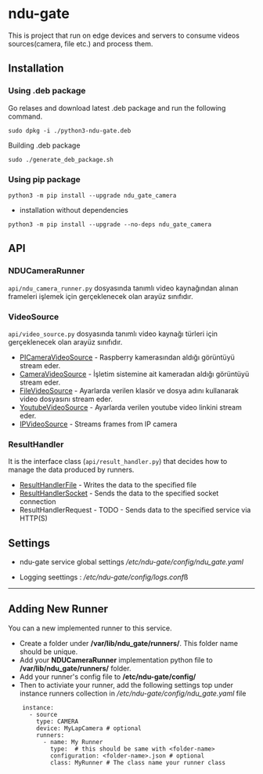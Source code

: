 # ndu-gate

This is project that run on edge devices and servers to consume videos sources(camera, file etc.) 
and process them.

## Installation

### Using .deb package

Go relases and download latest .deb package and run the following command.

```
sudo dpkg -i ./python3-ndu-gate.deb
```

Building .deb package

```
sudo ./generate_deb_package.sh
```

### Using pip package
```
python3 -m pip install --upgrade ndu_gate_camera
```


* installation without dependencies


```
python3 -m pip install --upgrade --no-deps ndu_gate_camera
```


## API

### NDUCameraRunner

```api/ndu_camera_runner.py``` dosyasında tanımlı video kaynağından alınan frameleri
 işlemek için gerçeklenecek olan arayüz sınıfıdır.
 
### VideoSource

```api/video_source.py``` dosyasında tanımlı video kaynağı türleri için gerçeklenecek olan arayüz sınıfıdır.

* [PICameraVideoSource](ndu_gate_camera/camera/video_sources/pi_camera_video_source.py)     - Raspberry kamerasından aldığı görüntüyü stream eder.
* [CameraVideoSource](ndu_gate_camera/camera/video_sources/camera_video_source.py)          - İşletim sistemine ait kameradan aldığı görüntüyü stream eder.
* [FileVideoSource](ndu_gate_camera/camera/video_sources/file_video_source.py)              - Ayarlarda verilen klasör ve dosya adını kullanarak video dosyasını stream eder.
* [YoutubeVideoSource](ndu_gate_camera/camera/video_sources/youtube_video_source.py)        - Ayarlarda verilen youtube video linkini stream eder.
* [IPVideoSource](ndu_gate_camera/camera/video_sources/ip_camera_video_source.py)           - Streams frames from IP camera
### ResultHandler

 It is the interface class (```api/result_handler.py```) that decides how to manage the data produced by runners.

* [ResultHandlerFile](ndu_gate_camera/camera/result_handlers/result_handler_file.py)        - Writes the data to the specified file
* [ResultHandlerSocket](ndu_gate_camera/camera/result_handlers/result_handler_socket.py)    - Sends the data to the specified socket connection
* ResultHandlerRequest  - TODO - Sends data to the specified service via HTTP(S)


## Settings

* ndu-gate service global settings */etc/ndu-gate/config/ndu_gate.yaml*

* Logging seettings : */etc/ndu-gate/config/logs.conf*ß


---
 
## Adding New Runner

You can a new implemented runner to this service. 

 * Create a folder under **/var/lib/ndu_gate/runners/**. This folder name should be unique.
 * Add your **NDUCameraRunner** implementation python file to **/var/lib/ndu_gate/runners/** folder.
 * Add your runner's config file to **/etc/ndu-gate/config/<folder-name>**
 * Then to activiate your runner, add the following settings top under instance runners collection in */etc/ndu-gate/config/ndu_gate.yaml* file
  
```
    instance:
      - source
        type: CAMERA
        device: MyLapCamera # optional
        runners:
          - name: My Runner
            type:  # this should be same with <folder-name>
            configuration: <folder-name>.json # optional
            class: MyRunner # The class name your runner class
```


